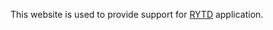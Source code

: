 This website is used to provide support for [RYTD](https://github.com/rishikdev/Xcode-Projects/tree/main/UIKit/RYTD) application.

